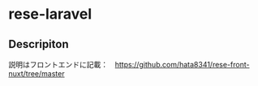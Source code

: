 # rese-laravel
## Descripiton
説明はフロントエンドに記載：　https://github.com/hata8341/rese-front-nuxt/tree/master

